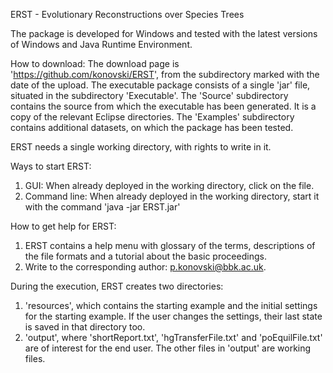 ERST - Evolutionary Reconstructions over Species Trees

The package is developed for Windows and tested with the latest versions of 
Windows and Java Runtime Environment.

How to download:
The download page is 'https://github.com/konovski/ERST', from the subdirectory 
marked with the date of the upload.
The executable package consists of a single 'jar' file, situated in the
subdirectory 'Executable'. 
The 'Source' subdirectory contains the source from which the executable has 
been generated. It is a copy of the relevant Eclipse directories.
The 'Examples' subdirectory contains additional datasets, on which
the package has been tested.
 
ERST needs a single working directory, with rights to write in it.

Ways to start ERST:
1. GUI: When already deployed in the working directory, click on the file.
2. Command line: When already deployed in the working directory, start it with
   the command 'java -jar ERST.jar'

How to get help for ERST:
1. ERST contains a help menu with glossary of the terms, descriptions of the file
   formats and a tutorial about the basic proceedings.
2. Write to the corresponding author: p.konovski@bbk.ac.uk.

During the execution, ERST creates two directories:
1. 'resources', which contains the starting example and the initial settings
   for the starting example. If the user changes the settings, their last state 
   is saved in that directory too.
2. 'output', where 'shortReport.txt', 'hgTransferFile.txt' and 'poEquilFile.txt'
   are of interest for the end user. The other files in 'output' are working files.
